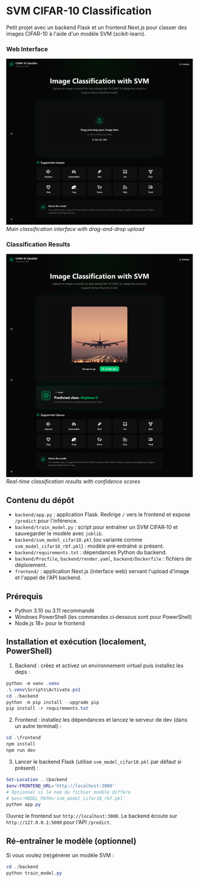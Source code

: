 # SVM CIFAR-10 Classification

Petit projet avec un backend Flask et un frontend Next.js pour classer des images CIFAR-10 à l'aide d'un modèle SVM (scikit-learn).

### Web Interface
![Main Interface](/assets/website-screen.png)
*Main classification interface with drag-and-drop upload*

### Classification Results
![Results](/assets/website-screen-result.png)
*Real-time classification results with confidence scores*

## Contenu du dépôt
- `backend/app.py` : application Flask. Redirige `/` vers le frontend et expose `/predict` pour l'inférence.
- `backend/train_model.py` : script pour entraîner un SVM CIFAR‑10 et sauvegarder le modèle avec `joblib`.
- `backend/svm_model_cifar10.pkl` (ou variante comme `svm_model_cifar10_rbf.pkl`) : modèle pré‑entraîné si présent.
- `backend/requirements.txt` : dépendances Python du backend.
- `backend/Procfile`, `backend/render.yaml`, `backend/Dockerfile` : fichiers de déploiement.
- `frontend/` : application Next.js (interface web) servant l'upload d'image et l'appel de l'API backend.

## Prérequis
- Python 3.10 ou 3.11 recommandé
- Windows PowerShell (les commandes ci‑dessous sont pour PowerShell)
- Node.js 18+ pour le frontend

## Installation et exécution (localement, PowerShell)


1. Backend : créez et activez un environnement virtuel puis installez les deps :

```powershell
python -m venv .venv
.\.venv\Scripts\Activate.ps1
cd ./backend
python -m pip install --upgrade pip
pip install -r requirements.txt
```

2. Frontend : installez les dépendances et lancez le serveur de dev (dans un autre terminal) :

```powershell
cd .\frontend
npm install
npm run dev
```

3. Lancer le backend Flask (utilise `svm_model_cifar10.pkl` par défaut si présent) :

```powershell
Set-Location ..\backend
$env:FRONTEND_URL='http://localhost:3000'
# Optionnel si le nom du fichier modèle diffère
# $env:MODEL_PATH='svm_model_cifar10_rbf.pkl'
python app.py
```

Ouvrez le frontend sur `http://localhost:3000`. Le backend écoute sur `http://127.0.0.1:5000` pour l'API `/predict`.

## Ré-entraîner le modèle (optionnel)
Si vous voulez (re)générer un modèle SVM :

```powershell
cd ./backend
python train_model.py
```
